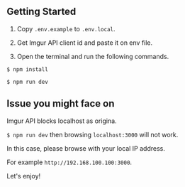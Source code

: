 ## Getting Started

1. Copy `.env.example` to `.env.local`.

2. Get Imgur API client id and paste it on env file.

3. Open the terminal and run the following commands.

```
$ npm install

$ npm run dev
```

## Issue you might face on

Imgur API blocks localhost as origina.

`$ npm run dev` then browsing `localhost:3000` will not work.

In this case, please browse with your local IP address.

For example `http://192.168.100.100:3000`.

Let's enjoy!
